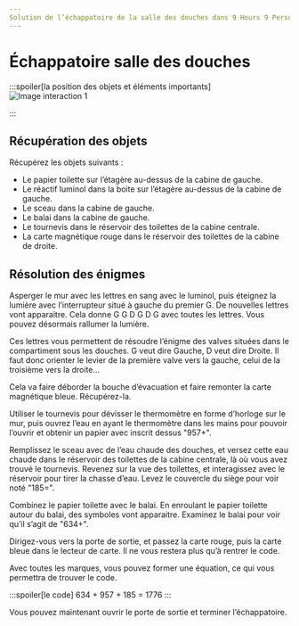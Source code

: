 ```yaml
---
Solution de l’échappatoire de la salle des douches dans 9 Hours 9 Persons 9 Doors.
---
```

# Échappatoire salle des douches

:::spoiler[la position des objets et éléments importants]
![Image interaction 1](/assets/jeu/999/guide/echappatoires/salle_des_douches/interaction_1.webp)

:::

## Récupération des objets

Récupérez les objets suivants :
- Le papier toilette sur l’étagère au-dessus de la cabine de gauche.
- Le réactif luminol dans la boite sur l’étagère au-dessus de la cabine de gauche.
- Le sceau dans la cabine de gauche.
- Le balai dans la cabine de gauche.
- Le tournevis dans le réservoir des toilettes de la cabine centrale.
- La carte magnétique rouge dans le réservoir des toilettes de la cabine de droite.

## Résolution des énigmes

Asperger le mur avec les lettres en sang avec le luminol, puis éteignez la lumière avec l’interrupteur situé à gauche du premier G. De nouvelles lettres vont apparaitre. Cela donne G G D  G D G avec toutes les lettres. Vous pouvez désormais rallumer la lumière.

Ces lettres vous permettent de résoudre l’énigme des valves situées dans le compartiment sous les douches. G veut dire Gauche, D veut dire Droite. Il faut donc orienter le levier de la première valve vers la gauche, celui de la troisième vers la droite…

Cela va faire déborder la bouche d’évacuation et faire remonter la carte magnétique bleue. Récupérez-la.

Utiliser le tournevis pour dévisser le thermomètre en forme d’horloge sur le mur, puis ouvrez l’eau en ayant le thermomètre dans les mains pour pouvoir l’ouvrir et obtenir un papier avec inscrit dessus "957+".

Remplissez le sceau avec de l’eau chaude des douches, et versez cette eau chaude dans le réservoir des toilettes de la cabine centrale, là où vous avez trouvé le tournevis. Revenez sur la vue des toilettes, et interagissez avec le réservoir pour tirer la chasse d’eau. Levez le couvercle du siège pour voir noté "185=".

Combinez le papier toilette avec le balai. En enroulant le papier toilette autour du balai, des symboles vont apparaitre. Examinez le balai pour voir qu’il s’agit de "634+".

Dirigez-vous vers la porte de sortie, et passez la carte rouge, puis la carte bleue dans le lecteur de carte. Il ne vous restera plus qu’à rentrer le code.

Avec toutes les marques, vous pouvez former une équation, ce qui vous permettra de trouver le code.


:::spoiler[le code]
634 + 957 + 185 = 1776
:::

Vous pouvez maintenant ouvrir le porte de sortie et terminer l’échappatoire.